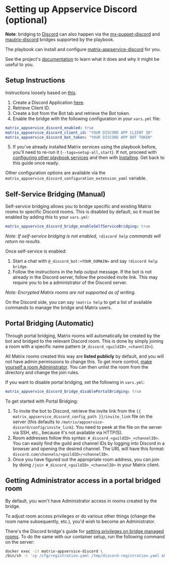 # Setting up Appservice Discord (optional)

**Note**: bridging to [Discord](https://discordapp.com/) can also happen via the [mx-puppet-discord](configuring-playbook-bridge-mx-puppet-discord.md) and [mautrix-discord](docs/configuring-playbook-bridge-mautrix-discord.md) bridges supported by the playbook.

The playbook can install and configure [matrix-appservice-discord](https://github.com/Half-Shot/matrix-appservice-discord) for you.

See the project's [documentation](https://github.com/Half-Shot/matrix-appservice-discord/blob/master/README.md) to learn what it does and why it might be useful to you.


## Setup Instructions

Instructions loosely based on [this](https://github.com/Half-Shot/matrix-appservice-discord#setting-up).

1. Create a Discord Application [here](https://discordapp.com/developers/applications).
2. Retrieve Client ID.
3. Create a bot from the Bot tab and retrieve the Bot token.
4. Enable the bridge with the following configuration in your `vars.yml` file:

```yaml
matrix_appservice_discord_enabled: true
matrix_appservice_discord_client_id: "YOUR DISCORD APP CLIENT ID"
matrix_appservice_discord_bot_token: "YOUR DISCORD APP BOT TOKEN"
```

5. If you've already installed Matrix services using the playbook before, you'll need to re-run it (`--tags=setup-all,start`). If not, proceed with [configuring other playbook services](configuring-playbook.md) and then with [Installing](installing.md). Get back to this guide once ready.

Other configuration options are available via the `matrix_appservice_discord_configuration_extension_yaml` variable.

## Self-Service Bridging (Manual)

Self-service bridging allows you to bridge specific and existing Matrix rooms to specific Discord rooms. This is disabled by default, so it must be enabled by adding this to your `vars.yml`:

```yaml
matrix_appservice_discord_bridge_enableSelfServiceBridging: true
```

_Note: If self-service bridging is not enabled, `!discord help` commands will return no results._

Once self-service is enabled:

1. Start a chat with `@_discord_bot:<YOUR_DOMAIN>` and say `!discord help bridge`.
2. Follow the instructions in the help output message. If the bot is not already in the Discord server, follow the provided invite link. This may require you to be a administrator of the Discord server.

_Note: Encrypted Matrix rooms are not supported as of writing._

On the Discord side, you can say `!matrix help` to get a list of available commands to manage the bridge and Matrix users.

## Portal Bridging (Automatic)

Through portal bridging, Matrix rooms will automatically be created by the bot and bridged to the relevant Discord room. This is done by simply joining a room with a specific name pattern (`#_discord_<guildID>_<channlID>`).

All Matrix rooms created this way are **listed publicly** by default, and you will not have admin permissions to change this. To get more control, [make yourself a room Administrator](#getting-administrator-access-in-a-portal-bridged-room). You can then unlist the room from the directory and change the join rules.

If you want to disable portal bridging, set the following in `vars.yml`:

```yaml
matrix_appservice_discord_bridge_disablePortalBridging: true
```

To get started with Portal Bridging:

1. To invite the bot to Discord, retrieve the invite link from the `{{ matrix_appservice_discord_config_path }}/invite_link` file on the server (this defaults to `/matrix/appservice-discord/config/invite_link`). You need to peek at the file on the server via SSH, etc., because it's not available via HTTP(S).
2. Room addresses follow this syntax: `#_discord_<guildID>_<channelID>`. You can easily find the guild and channel IDs by logging into Discord in a browser and opening the desired channel. The URL will have this format: `discord.com/channels/<guildID>/<channelID>`.
3. Once you have figured out the appropriate room address, you can join by doing `/join #_discord_<guildID>_<channelID>` in your Matrix client.

## Getting Administrator access in a portal bridged room

By default, you won't have Administrator access in rooms created by the bridge.

To adjust room access privileges or do various other things (change the room name subsequently, etc.), you'd wish to become an Administrator.

There's the Discord bridge's guide for [setting privileges on bridge managed rooms](https://github.com/Half-Shot/matrix-appservice-discord/blob/master/docs/howto.md#set-privileges-on-bridge-managed-rooms). To do the same with our container setup, run the following command on the server:

```sh
docker exec -it matrix-appservice-discord \
/bin/sh -c 'cp /cfg/registration.yaml /tmp/discord-registration.yaml && cd /tmp && node /build/tools/adminme.js -c /cfg/config.yaml -m "!ROOM_ID:SERVER" -u "@USER:SERVER" -p 100'
```
